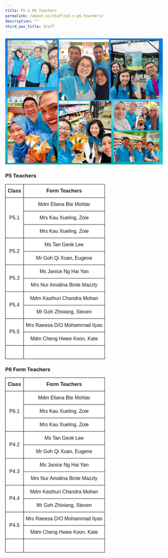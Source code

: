 ```yaml
---
title: P5 & P6 Teachers
permalink: /about-us/Staff/p5-n-p6-teachers/
description: ""
third_nav_title: Staff
---
```

![](/images/P5%20and%20P6%20vr%202.jpeg)

### **P5 Teachers**

<style type="text/css">
.tg  {border-collapse:collapse;border-spacing:0;margin:0px auto;}
.tg td{border-color:black;border-style:solid;border-width:1px;font-family:Arial, sans-serif;font-size:16px;
  overflow:hidden;padding:12px 7px;word-break:normal;}
.tg th{border-color:black;border-style:solid;border-width:1px;font-family:Arial, sans-serif;font-size:16px;
  font-weight:normal;overflow:hidden;padding:12px 7px;word-break:normal;}
.tg .tg-2g1l{background-color:#FFF;font-weight:bold;text-align:center;vertical-align:middle}
.tg .tg-f4yw{background-color:#FFF;text-align:center;vertical-align:middle}
</style>

<table class="tg">
<tbody>

<tr>
<td class="tg-2g1l">Class<br></td>
<td class="tg-2g1l">Form Teachers<br></td>
</tr>

<tr>
<td class="tg-f4yw" rowspan="3">P5.1<br></td>
<td class="tg-f4yw">Mdm Eliana Bte Mohtar<br></td>
</tr>
  
<tr>
<td class="tg-f4yw">Mrs Kau Xueling, Zoie<br></td>
</tr>
<tr>
<td class="tg-f4yw">Mrs Kau Xueling, Zoie<br></td>
</tr>

<tr>
<td class="tg-f4yw" rowspan="2">P5.2<br></td>
<td class="tg-f4yw">Ms Tan Geok Lee<br></td>
</tr>

<tr>
<td class="tg-f4yw">Mr Goh Qi Xuan, Eugene<br></td>
</tr>

<tr>
<td class="tg-f4yw" rowspan="2">P5.3<br></td>
<td class="tg-f4yw">Ms Janice Ng Hai Yan<br></td>
</tr>
  
<tr>
<td class="tg-f4yw">Mrs Nur Amalina Binte Mazzly <br></td>
</tr>
  
<tr>
<td class="tg-f4yw" rowspan="2">P5.4<br></td>
<td class="tg-f4yw">Mdm Kasthuri Chandra Mohan<br></td>
</tr>

<tr>
<td class="tg-f4yw">Mr Goh Zhixiang, Steven<br></td>
</tr>
  
<tr>
<td class="tg-f4yw" rowspan="2">P5.5<br></td>
<td class="tg-f4yw">Mrs Raeesa D/O Mohammad Ilyas<br></td>
</tr>

<tr>
<td class="tg-f4yw">Mdm Cheng Hwee Koon, Kate</td>
</tr>
 
<tr>
<td class="tg-f4yw" rowspan="1"><br></td>
<td class="tg-f4yw"><br></td>
</tr>

</tbody>
</table>

### **P6 Form Teachers**

<style type="text/css">
.tg  {border-collapse:collapse;border-spacing:0;margin:0px auto;}
.tg td{border-color:black;border-style:solid;border-width:1px;font-family:Arial, sans-serif;font-size:16px;
  overflow:hidden;padding:12px 7px;word-break:normal;}
.tg th{border-color:black;border-style:solid;border-width:1px;font-family:Arial, sans-serif;font-size:16px;
  font-weight:normal;overflow:hidden;padding:12px 7px;word-break:normal;}
.tg .tg-2g1l{background-color:#FFF;font-weight:bold;text-align:center;vertical-align:middle}
.tg .tg-f4yw{background-color:#FFF;text-align:center;vertical-align:middle}
</style>

<table class="tg">
<tbody>

<tr>
<td class="tg-2g1l">Class<br></td>
<td class="tg-2g1l">Form Teachers<br></td>
</tr>

<tr>
<td class="tg-f4yw" rowspan="3">P6.1<br></td>
<td class="tg-f4yw">Mdm Eliana Bte Mohtar<br></td>
</tr>
  
<tr>
<td class="tg-f4yw">Mrs Kau Xueling, Zoie<br></td>
</tr>
<tr>
<td class="tg-f4yw">Mrs Kau Xueling, Zoie<br></td>
</tr>

<tr>
<td class="tg-f4yw" rowspan="2">P4.2<br></td>
<td class="tg-f4yw">Ms Tan Geok Lee<br></td>
</tr>

<tr>
<td class="tg-f4yw">Mr Goh Qi Xuan, Eugene<br></td>
</tr>

<tr>
<td class="tg-f4yw" rowspan="2">P4.3<br></td>
<td class="tg-f4yw">Ms Janice Ng Hai Yan<br></td>
</tr>
  
<tr>
<td class="tg-f4yw">Mrs Nur Amalina Binte Mazzly <br></td>
</tr>
  
<tr>
<td class="tg-f4yw" rowspan="2">P4.4<br></td>
<td class="tg-f4yw">Mdm Kasthuri Chandra Mohan<br></td>
</tr>

<tr>
<td class="tg-f4yw">Mr Goh Zhixiang, Steven<br></td>
</tr>
  
<tr>
<td class="tg-f4yw" rowspan="2">P4.5<br></td>
<td class="tg-f4yw">Mrs Raeesa D/O Mohammad Ilyas<br></td>
</tr>

<tr>
<td class="tg-f4yw">Mdm Cheng Hwee Koon, Kate</td>
</tr>
 
<tr>
<td class="tg-f4yw" rowspan="1"><br></td>
<td class="tg-f4yw"><br></td>
</tr>

</tbody>
</table>